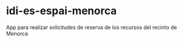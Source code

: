 # idi-es-espai-menorca
App para realizar solicitudes de reserva de los recursos del recinto de Menorca
